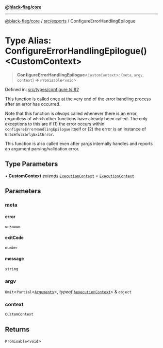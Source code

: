 [**@black-flag/core**](../../../README.md)

***

[@black-flag/core](../../../README.md) / [src/exports](../README.md) / ConfigureErrorHandlingEpilogue

# Type Alias: ConfigureErrorHandlingEpilogue()\<CustomContext\>

> **ConfigureErrorHandlingEpilogue**\<`CustomContext`\>: (`meta`, `argv`, `context`) => `Promisable`\<`void`\>

Defined in: [src/types/configure.ts:82](https://github.com/Xunnamius/black-flag/blob/5e1e5b553c79657a97e5923bcba77a292781de9e/src/types/configure.ts#L82)

This function is called once at the very end of the error handling process
after an error has occurred.

Note that this function is _always_ called whenever there is an error,
regardless of which other functions have already been called. The only
exceptions to this are if (1) the error occurs within
`configureErrorHandlingEpilogue` itself or (2) the error is an instance of
`GracefulEarlyExitError`.

This function is also called even after yargs internally handles and reports
an argument parsing/validation error.

## Type Parameters

• **CustomContext** *extends* [`ExecutionContext`](../util/type-aliases/ExecutionContext.md) = [`ExecutionContext`](../util/type-aliases/ExecutionContext.md)

## Parameters

### meta

#### error

`unknown`

#### exitCode

`number`

#### message

`string`

### argv

`Omit`\<`Partial`\<[`Arguments`](Arguments.md)\>, *typeof* [`$executionContext`](../variables/$executionContext.md)\> & `object`

### context

`CustomContext`

## Returns

`Promisable`\<`void`\>

